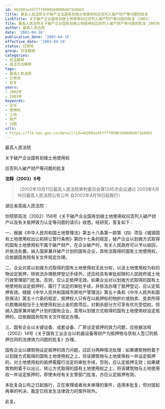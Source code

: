 ```yaml
---
id: 402881e45ffff9500160008d871b08b5
title: 最高人民法院关于破产企业国有划拨土地使用权应否列入破产财产等问题的批复
LinkTitle: 关于破产企业国有划拨土地使用权应否列入破产财产等问题的批复（2003）
file: 最高人民法院关于破产企业国有划拨土地使用权应否列入破产财产等问题的批复_20030416_402881e45ffff9500160008d871b08b5.docx
author: 最高人民法院
date: '2003-04-16'
publication_date: '2003-04-16'
effective_date: '2003-04-18'
status: 已修改
group: 司法解释
categories:
- 司法解释
- 高法司法解释
tags:
- 最高人民法院
- 已修改
- 批复
years:
- 2002年
- 2003年
keywords:
- 企业
- 使用权
- 土地
- 财产
- 问题
urls:
- https://flk.npc.gov.cn/detail?id=402881e45ffff9500160008d871b08b5
---
```


最高人民法院

关于破产企业国有划拨土地使用权

应否列入破产财产等问题的批复

**法释〔2003〕6号**

> （2002年10月11日最高人民法院审判委员会第1245次会议通过 2003年4月16日最高人民法院公告公布 自2003年4月18日起施行）

湖北省高级人民法院：

你院鄂高法〔2002〕158号《关于破产企业国有划拨土地使用权应否列入破产财产以及有关抵押效力认定等问题的请示》收悉。经研究，答复如下：

一、根据《中华人民共和国土地管理法》第五十八条第一款第（四）项及《城镇国有土地使用权出让和转让暂行条例》第四十七条的规定，破产企业以划拨方式取得的国有土地使用权不属于破产财产，在企业破产时，有关人民政府可以予以收回，并依法处置。纳入国家兼并破产计划的国有企业，其依法取得的国有土地使用权，应依据国务院有关文件规定办理。

二、企业对其以划拨方式取得的国有土地使用权无处分权，以该土地使用权为标的物设定抵押，除依法办理抵押登记手续外，还应经具有审批权限的人民政府或土地行政管理部门批准。否则，应认定抵押无效。如果企业对以划拨方式取得的国有土地使用权设定抵押时，履行了法定的审批手续，并依法办理了抵押登记，应认定抵押有效。根据《中华人民共和国城市房地产管理法》第五十条和《中华人民共和国担保法》第五十六条的规定，抵押权人只有在以抵押标的物折价或拍卖、变卖所得价款缴纳相当于土地使用权出让金的款项后，对剩余部分方可享有优先受偿权。但纳入国家兼并破产计划的国有企业，其用以划拨方式取得的国有土地使用权设定抵押的，应依据国务院有关文件规定办理。

三、国有企业以关键设备、成套设备、厂房设定抵押的效力问题，应依据法释〔2002〕14号《关于国有工业企业以机器设备等财产为抵押物与债权人签订的抵押合同的法律效力问题的批复》办理。

国有企业以建筑物设定抵押的效力问题，应区分两种情况处理：如果建筑物附着于以划拨方式取得的国有土地使用权之上，将该建筑物与土地使用权一并设定抵押的，对土地使用权的抵押需履行法定的审批手续，否则，应认定抵押无效；如果建筑物附着于以出让、转让方式取得的国有土地使用权之上，将该建筑物与土地使用权一并设定抵押的，即使未经有关主管部门批准，亦应认定抵押有效。

本批复自公布之日起施行，正在审理或者尚未审理的案件，适用本批复，但对提起再审的判决、裁定已经发生法律效力的案件除外。

此复。
